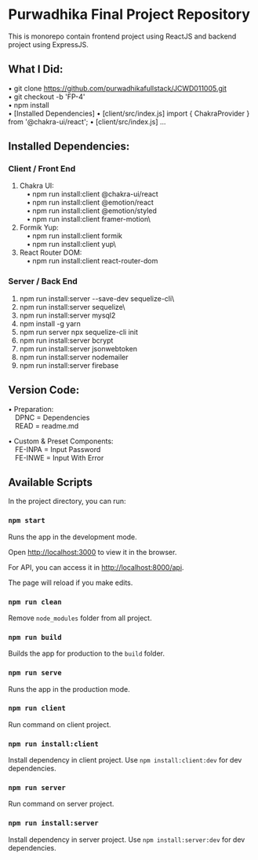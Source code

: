 # Purwadhika Final Project Repository

This is monorepo contain frontend project using ReactJS and backend project using ExpressJS.

## What I Did:
• git clone https://github.com/purwadhikafullstack/JCWD011005.git \
• git checkout -b 'FP-4'\
• npm install\
• [Installed Dependencies]
• [client/src/index.js] import { ChakraProvider } from '@chakra-ui/react';
• [client/src/index.js] <ChakraProvider>...</ChakraProvider>

## Installed Dependencies:
### Client / Front End
1. Chakra UI:\
&emsp;• npm run install:client @chakra-ui/react\
&emsp;• npm run install:client @emotion/react\
&emsp;• npm run install:client @emotion/styled\
&emsp;• npm run install:client framer-motion\
2. Formik Yup:\
&emsp;• npm run install:client formik\
&emsp;• npm run install:client yup\
3. React Router DOM:\
&emsp;• npm run install:client react-router-dom

### Server / Back End
1. npm run install:server --save-dev sequelize-cli\
2. npm run install:server sequelize\
3. npm run install:server mysql2
4. npm install -g yarn
5. npm run server npx sequelize-cli init
6. npm run install:server bcrypt
7. npm run install:server jsonwebtoken
8. npm run install:server nodemailer
8. npm run install:server firebase

## Version Code:
• Preparation:\
&emsp;DPNC = Dependencies\
&emsp;READ = readme.md

• Custom & Preset Components:\
&emsp;FE-INPA = Input Password\
&emsp;FE-INWE = Input With Error
## Available Scripts

In the project directory, you can run:

### `npm start`

Runs the app in the development mode.

Open [http://localhost:3000](http://localhost:3000) to view it in the browser.

For API, you can access it in [http://localhost:8000/api](http://localhost:8000/api).

The page will reload if you make edits.

### `npm run clean`

Remove `node_modules` folder from all project.

### `npm run build`

Builds the app for production to the `build` folder.

### `npm run serve`

Runs the app in the production mode.

### `npm run client`

Run command on client project.

### `npm run install:client`

Install dependency in client project. Use `npm install:client:dev` for dev dependencies.

### `npm run server`

Run command on server project.

### `npm run install:server`

Install dependency in server project. Use `npm install:server:dev` for dev dependencies.
